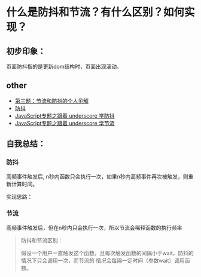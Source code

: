 # 什么是防抖和节流？有什么区别？如何实现？


## 初步印象：

页面防抖指的是更新dom结构时，页面出现滚动。


## other

- [第三题：节流和防抖的个人见解](https://github.com/Advanced-Frontend/Daily-Interview-Question/issues/5)
- [防抖](https://yuchengkai.cn/docs/frontend/#%E9%98%B2%E6%8A%96)
- [JavaScript专题之跟着 underscore 学防抖](https://github.com/mqyqingfeng/Blog/issues/22)
- [JavaScript专题之跟着 underscore 学节流](https://github.com/mqyqingfeng/Blog/issues/26)


## 自我总结：

### 防抖

高频事件触发后, n秒内函数只会执行一次，如果n秒内高频事件再次被触发，则重新计算时间。

实现思路：



### 节流

高频事件触发后，但在n秒内只会执行一次，所以节流会稀释函数的执行频率


> 防抖和节流区别：
>
> 假设一个用户一直触发这个函数，且每次触发函数的间隔小于wait，防抖的情况下只会调用一次，而节流的 情况会每隔一定时间（参数wait）调用函数。